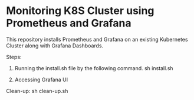 # Monitoring K8S Cluster using Prometheus and Grafana

This repository installs Prometheus and Grafana on an existing Kubernetes Cluster along with Grafana Dashboards. 

Steps: 
1) Running the install.sh file by the following command.
sh install.sh

2) Accessing Grafana UI


Clean-up: 
sh clean-up.sh
